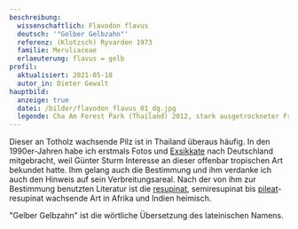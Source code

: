 ```yaml
---
beschreibung:
  wissenschaftlich: Flavodon flavus
  deutsch: '"Gelber Gelbzahn"'
  referenz: (Klotzsch) Ryvarden 1973
  familie: Meruliaceae
  erlaeuterung: flavus = gelb
profil:
  aktualisiert: 2021-05-18
  autor_in: Dieter Gewalt
hauptbild:
  anzeige: true
  datei: /bilder/flavodon_flavus_01_dg.jpg
  legende: Cha Am Forest Park (Thailand) 2012, stark ausgetrockneter Fruchtkörper
---
```

Dieser an Totholz wachsende Pilz ist in Thailand überaus häufig. In den 1990er-Jahren habe ich erstmals Fotos und [Exsikkate](Exsikkat "Glossar") nach Deutschland mitgebracht, weil Günter Sturm Interesse an dieser offenbar tropischen Art bekundet hatte. Ihm gelang auch die Bestimmung und ihm verdanke ich auch den Hinweis auf sein Verbreitungsareal. Nach der von ihm zur Bestimmung benutzten Literatur ist die [resupinat](resupinat "Glossar"), semiresupinat bis [pileat](pileat "Glossar")-resupinat wachsende Art in Afrika und Indien heimisch.

"Gelber Gelbzahn" ist die wörtliche Übersetzung des lateinischen Namens.